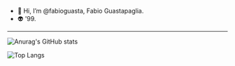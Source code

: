 - 👋 Hi, I’m @fabioguasta, Fabio Guastapaglia. 
- 👽 '99.
------------------------------------------------------------------------------------------------------------------------------------

<span align=left>
   
![Anurag's GitHub stats](https://github-readme-stats.vercel.app/api?username=fabioguasta&show_icons=true&theme=tokyonight&hide_rank=true)
  
![Top Langs](https://github-readme-stats.vercel.app/api/top-langs/?username=fabioguasta&theme=tokyonight)</span>
</span>
 
